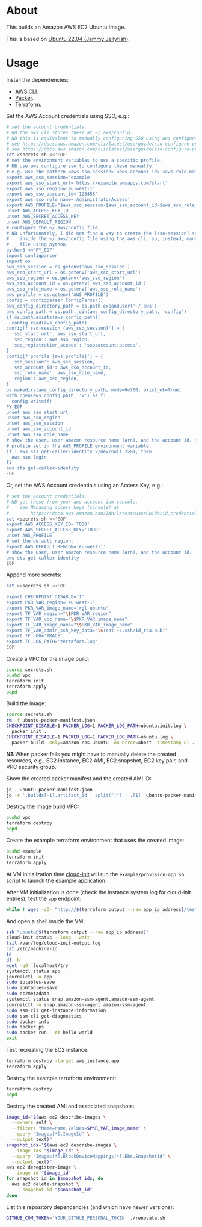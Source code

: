 # About

This builds an Amazon AWS EC2 Ubuntu Image.

This is based on [Ubuntu 22.04 (Jammy Jellyfish)](https://wiki.ubuntu.com/JammyJellyfish/ReleaseNotes).

# Usage

Install the dependencies:

* [AWS CLI](https://docs.aws.amazon.com/cli/latest/userguide/getting-started-install.html).
* [Packer](https://www.packer.io/downloads.html).
* [Terraform](https://www.terraform.io/downloads.html).

Set the AWS Account credentials using SSO, e.g.:

```bash
# set the account credentials.
# NB the aws cli stores these at ~/.aws/config.
# NB this is equivalent to manually configuring SSO using aws configure sso.
# see https://docs.aws.amazon.com/cli/latest/userguide/sso-configure-profile-token.html#sso-configure-profile-token-manual
# see https://docs.aws.amazon.com/cli/latest/userguide/sso-configure-profile-token.html#sso-configure-profile-token-auto-sso
cat >secrets.sh <<'EOF'
# set the environment variables to use a specific profile.
# NB use aws configure sso to configure these manually.
# e.g. use the pattern <aws-sso-session>-<aws-account-id>-<aws-role-name>
export aws_sso_session='example'
export aws_sso_start_url='https://example.awsapps.com/start'
export aws_sso_region='eu-west-1'
export aws_sso_account_id='123456'
export aws_sso_role_name='AdministratorAccess'
export AWS_PROFILE="$aws_sso_session-$aws_sso_account_id-$aws_sso_role_name"
unset AWS_ACCESS_KEY_ID
unset AWS_SECRET_ACCESS_KEY
unset AWS_DEFAULT_REGION
# configure the ~/.aws/config file.
# NB unfortunately, I did not find a way to create the [sso-session] section
#    inside the ~/.aws/config file using the aws cli. so, instead, manage that
#    file using python.
python3 <<'PY_EOF'
import configparser
import os
aws_sso_session = os.getenv('aws_sso_session')
aws_sso_start_url = os.getenv('aws_sso_start_url')
aws_sso_region = os.getenv('aws_sso_region')
aws_sso_account_id = os.getenv('aws_sso_account_id')
aws_sso_role_name = os.getenv('aws_sso_role_name')
aws_profile = os.getenv('AWS_PROFILE')
config = configparser.ConfigParser()
aws_config_directory_path = os.path.expanduser('~/.aws')
aws_config_path = os.path.join(aws_config_directory_path, 'config')
if os.path.exists(aws_config_path):
  config.read(aws_config_path)
config[f'sso-session {aws_sso_session}'] = {
  'sso_start_url': aws_sso_start_url,
  'sso_region': aws_sso_region,
  'sso_registration_scopes': 'sso:account:access',
}
config[f'profile {aws_profile}'] = {
  'sso_session': aws_sso_session,
  'sso_account_id': aws_sso_account_id,
  'sso_role_name': aws_sso_role_name,
  'region': aws_sso_region,
}
os.makedirs(aws_config_directory_path, mode=0o700, exist_ok=True)
with open(aws_config_path, 'w') as f:
  config.write(f)
PY_EOF
unset aws_sso_start_url
unset aws_sso_region
unset aws_sso_session
unset aws_sso_account_id
unset aws_sso_role_name
# show the user, user amazon resource name (arn), and the account id, of the
# profile set in the AWS_PROFILE environment variable.
if ! aws sts get-caller-identity >/dev/null 2>&1; then
  aws sso login
fi
aws sts get-caller-identity
EOF
```

Or, set the AWS Account credentials using an Access Key, e.g.:

```bash
# set the account credentials.
# NB get these from your aws account iam console.
#    see Managing access keys (console) at
#        https://docs.aws.amazon.com/IAM/latest/UserGuide/id_credentials_access-keys.html#Using_CreateAccessKey
cat >secrets.sh <<'EOF'
export AWS_ACCESS_KEY_ID='TODO'
export AWS_SECRET_ACCESS_KEY='TODO'
unset AWS_PROFILE
# set the default region.
export AWS_DEFAULT_REGION='eu-west-1'
# show the user, user amazon resource name (arn), and the account id.
aws sts get-caller-identity
EOF
```

Append more secrets:

```bash
cat >>secrets.sh <<EOF

export CHECKPOINT_DISABLE='1'
export PKR_VAR_region='eu-west-1'
export PKR_VAR_image_name='rgl-ubuntu'
export TF_VAR_region="\$PKR_VAR_region"
export TF_VAR_vpc_name="\$PKR_VAR_image_name"
export TF_VAR_image_name="\$PKR_VAR_image_name"
export TF_VAR_admin_ssh_key_data="\$(cat ~/.ssh/id_rsa.pub)"
export TF_LOG='TRACE'
export TF_LOG_PATH='terraform.log'
EOF
```

Create a VPC for the image build:

```bash
source secrets.sh
pushd vpc
terraform init
terraform apply
popd
```

Build the image:

```bash
source secrets.sh
rm -f ubuntu-packer-manifest.json
CHECKPOINT_DISABLE=1 PACKER_LOG=1 PACKER_LOG_PATH=ubuntu.init.log \
  packer init .
CHECKPOINT_DISABLE=1 PACKER_LOG=1 PACKER_LOG_PATH=ubuntu.log \
  packer build -only=amazon-ebs.ubuntu -on-error=abort -timestamp-ui .
```

**NB** When packer fails you might have to manually delete the created
resources, e.g., EC2 instance, EC2 AMI, EC2 snapshot, EC2 key pair, and
VPC security group.

Show the created packer manifest and the created AMI ID:

```bash
jq . ubuntu-packer-manifest.json
jq -r '.builds[-1].artifact_id | split(":") | .[1]' ubuntu-packer-manifest.json
```

Destroy the image build VPC:

```bash
pushd vpc
terraform destroy
popd
```

Create the example terraform environment that uses the created image:

```bash
pushd example
terraform init
terraform apply
```

At VM initialization time [cloud-init](https://cloudinit.readthedocs.io/en/latest/index.html) will run the `example/provision-app.sh` script to launch the example application.

After VM initialization is done (check the instance system log for cloud-init entries), test the `app` endpoint:

```bash
while ! wget -qO- "http://$(terraform output --raw app_ip_address)/test"; do sleep 3; done
```

And open a shell inside the VM:

```bash
ssh "ubuntu@$(terraform output --raw app_ip_address)"
cloud-init status --long --wait
tail /var/log/cloud-init-output.log
cat /etc/machine-id
id
df -h
wget -qO- localhost/try
systemctl status app
journalctl -u app
sudo iptables-save
sudo ip6tables-save
sudo ec2metadata
systemctl status snap.amazon-ssm-agent.amazon-ssm-agent
journalctl -u snap.amazon-ssm-agent.amazon-ssm-agent
sudo ssm-cli get-instance-information
sudo ssm-cli get-diagnostics
sudo docker info
sudo docker ps
sudo docker run --rm hello-world
exit
```

Test recreating the EC2 instance:

```bash
terraform destroy -target aws_instance.app
terraform apply
```

Destroy the example terraform environment:

```bash
terraform destroy
popd
```

Destroy the created AMI and associated snapshots:

```bash
image_id="$(aws ec2 describe-images \
  --owners self \
  --filters "Name=name,Values=$PKR_VAR_image_name" \
  --query "Images[*].ImageId" \
  --output text)"
snapshot_ids="$(aws ec2 describe-images \
  --image-ids "$image_id" \
  --query "Images[*].BlockDeviceMappings[*].Ebs.SnapshotId" \
  --output text)"
aws ec2 deregister-image \
  --image-id "$image_id"
for snapshot_id in $snapshot_ids; do
  aws ec2 delete-snapshot \
    --snapshot-id "$snapshot_id"
done
```

List this repository dependencies (and which have newer versions):

```bash
GITHUB_COM_TOKEN='YOUR_GITHUB_PERSONAL_TOKEN' ./renovate.sh
```
